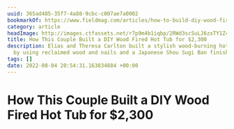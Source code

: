 ```yaml
---
uuid: 365ad485-35f7-4a88-9cbc-c007ae7a0002
bookmarkOf: https://www.fieldmag.com/articles/how-to-build-diy-wood-fired-hot-tub
category: article
headImage: http://images.ctfassets.net/r7p9m4b1iqbp/2RWd3scSuLJ6zxTY1Z4xyw/642d36a0c3f3afbdc24c239dd05def30/elias-carlson-diy-hot-tub-interview-5.jpg?w=1000
title: How This Couple Built a DIY Wood Fired Hot Tub for $2,300
description: Elias and Theresa Carlton built a stylish wood-burning hot tub for $2,300
  by using reclaimed wood and nails and a Japanese Shou Sugi Ban finish
tags: []
date: 2022-08-04 20:54:31.163834884 +00:00
---
```

# How This Couple Built a DIY Wood Fired Hot Tub for $2,300

